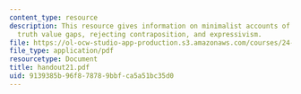 ```yaml
---
content_type: resource
description: This resource gives information on minimalist accounts of truth, normativity,
  truth value gaps, rejecting contraposition, and expressivism.
file: https://ol-ocw-studio-app-production.s3.amazonaws.com/courses/24-251-introduction-to-philosophy-of-language-spring-2005/9139385b96f878789bbfca5a51bc35d0_handout21.pdf
file_type: application/pdf
resourcetype: Document
title: handout21.pdf
uid: 9139385b-96f8-7878-9bbf-ca5a51bc35d0
---
```

